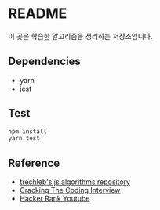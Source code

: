 # README
이 곳은 학습한 알고리즘을 정리하는 저장소입니다.

## Dependencies
- yarn
- jest


## Test

```bash
npm install
yarn test
```


## Reference 
- [trechleb's js algorithms repository](https://github.com/trekhleb/javascript-algorithms)
- [Cracking The Coding Interview](https://g.co/kgs/BFNVa9)
- [Hacker Rank Youtube](https://www.youtube.com/channel/UCOf7UPMHBjAavgD0Qw5q5ww/videos)